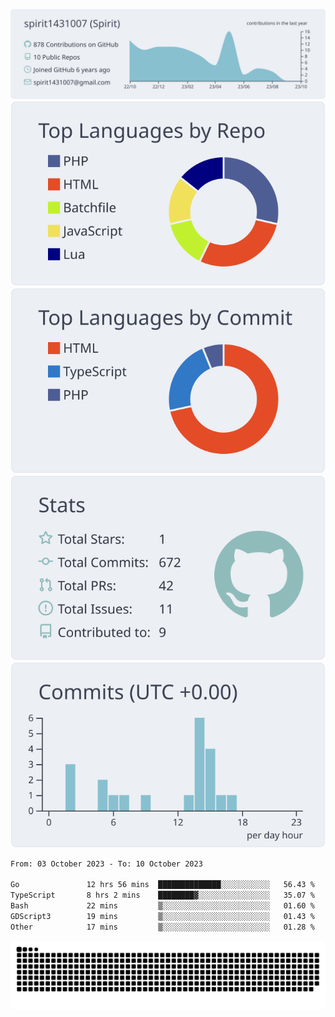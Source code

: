 [![](https://raw.githubusercontent.com/spirit1431007/spirit1431007/master/profile-summary-card-output/nord_bright/0-profile-details.svg)](https://git.io/spiritx)
[![](https://raw.githubusercontent.com/spirit1431007/spirit1431007/master/profile-summary-card-output/nord_bright/1-repos-per-language.svg)](https://git.io/spiritx) [![](https://raw.githubusercontent.com/spirit1431007/spirit1431007/master/profile-summary-card-output/nord_bright/2-most-commit-language.svg)](https://git.io/spiritx)
[![](https://raw.githubusercontent.com/spirit1431007/spirit1431007/master/profile-summary-card-output/nord_bright/3-stats.svg)](https://git.io/spiritx) [![](https://raw.githubusercontent.com/spirit1431007/spirit1431007/master/profile-summary-card-output/nord_bright/4-productive-time.svg)](https://git.io/spiritx)

<!--START_SECTION:waka-->

```txt
From: 03 October 2023 - To: 10 October 2023

Go               12 hrs 56 mins  ██████████████░░░░░░░░░░░   56.43 %
TypeScript       8 hrs 2 mins    ████████▓░░░░░░░░░░░░░░░░   35.07 %
Bash             22 mins         ▒░░░░░░░░░░░░░░░░░░░░░░░░   01.60 %
GDScript3        19 mins         ▒░░░░░░░░░░░░░░░░░░░░░░░░   01.43 %
Other            17 mins         ▒░░░░░░░░░░░░░░░░░░░░░░░░   01.28 %
```

<!--END_SECTION:waka-->

![contribution](https://github.com/spirit1431007/spirit1431007/blob/output/github-contribution-grid-snake.svg)
